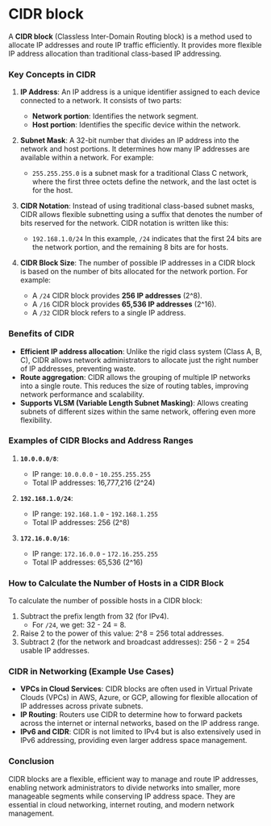 <h1>CIDR block</h1>

A **CIDR block** (Classless Inter-Domain Routing block) is a method used to allocate IP addresses and route IP traffic efficiently. It provides more flexible IP address allocation than traditional class-based IP addressing.

### Key Concepts in CIDR

1. **IP Address**: An IP address is a unique identifier assigned to each device connected to a network. It consists of two parts:
   - **Network portion**: Identifies the network segment.
   - **Host portion**: Identifies the specific device within the network.

2. **Subnet Mask**: A 32-bit number that divides an IP address into the network and host portions. It determines how many IP addresses are available within a network. For example:
   - `255.255.255.0` is a subnet mask for a traditional Class C network, where the first three octets define the network, and the last octet is for the host.

3. **CIDR Notation**: Instead of using traditional class-based subnet masks, CIDR allows flexible subnetting using a suffix that denotes the number of bits reserved for the network. CIDR notation is written like this:
   - `192.168.1.0/24`
   In this example, `/24` indicates that the first 24 bits are the network portion, and the remaining 8 bits are for hosts.

4. **CIDR Block Size**: The number of possible IP addresses in a CIDR block is based on the number of bits allocated for the network portion. For example:
   - A `/24` CIDR block provides **256 IP addresses** (2^8).
   - A `/16` CIDR block provides **65,536 IP addresses** (2^16).
   - A `/32` CIDR block refers to a single IP address.

### Benefits of CIDR
- **Efficient IP address allocation**: Unlike the rigid class system (Class A, B, C), CIDR allows network administrators to allocate just the right number of IP addresses, preventing waste.
- **Route aggregation**: CIDR allows the grouping of multiple IP networks into a single route. This reduces the size of routing tables, improving network performance and scalability.
- **Supports VLSM (Variable Length Subnet Masking)**: Allows creating subnets of different sizes within the same network, offering even more flexibility.

### Examples of CIDR Blocks and Address Ranges

1. **`10.0.0.0/8`**: 
   - IP range: `10.0.0.0` - `10.255.255.255`
   - Total IP addresses: 16,777,216 (2^24)
   
2. **`192.168.1.0/24`**: 
   - IP range: `192.168.1.0` - `192.168.1.255`
   - Total IP addresses: 256 (2^8)
   
3. **`172.16.0.0/16`**: 
   - IP range: `172.16.0.0` - `172.16.255.255`
   - Total IP addresses: 65,536 (2^16)

### How to Calculate the Number of Hosts in a CIDR Block
To calculate the number of possible hosts in a CIDR block:
1. Subtract the prefix length from 32 (for IPv4).
   - For `/24`, we get: 32 - 24 = 8.
2. Raise 2 to the power of this value: 2^8 = 256 total addresses.
3. Subtract 2 (for the network and broadcast addresses): 256 - 2 = 254 usable IP addresses.

### CIDR in Networking (Example Use Cases)
- **VPCs in Cloud Services**: CIDR blocks are often used in Virtual Private Clouds (VPCs) in AWS, Azure, or GCP, allowing for flexible allocation of IP addresses across private subnets.
- **IP Routing**: Routers use CIDR to determine how to forward packets across the internet or internal networks, based on the IP address range.
- **IPv6 and CIDR**: CIDR is not limited to IPv4 but is also extensively used in IPv6 addressing, providing even larger address space management.

### Conclusion
CIDR blocks are a flexible, efficient way to manage and route IP addresses, enabling network administrators to divide networks into smaller, more manageable segments while conserving IP address space. They are essential in cloud networking, internet routing, and modern network management.

